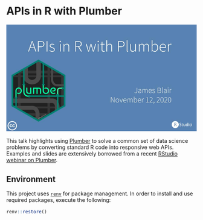 # APIs in R with Plumber

[![APIs in R with Plumber Title Slide](img/title-slide.jpg)](slides/slides.pdf)

This talk highlights using [Plumber](https://www.rplumber.io/) to solve a common set of data science problems by converting standard R code into responsive web APIs. Examples and slides are extensively borrowed from a recent [RStudio webinar on Plumber](https://github.com/blairj09-talks/plumber-webinar-2020).

## Environment

This project uses [`renv`](https://rstudio.github.io/renv/index.html) for package management. In order to install and use required packages, execute the following:

``` r
renv::restore()
```
